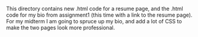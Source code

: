 This directory contains new .html code for a resume page, and the .html code for my bio from assignment1 (this time with a link to the resume page).  For my midterm I am going to spruce up my bio, and add a lot of CSS to make the two pages look more professional.
